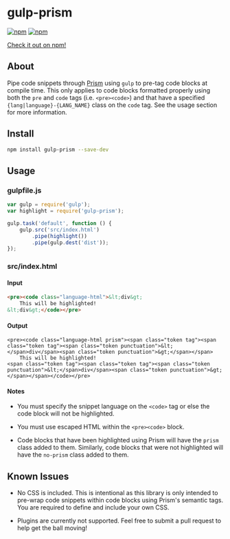 # gulp-prism

[![npm](https://img.shields.io/npm/v/gulp-prism.svg)]()
[![npm](https://img.shields.io/npm/l/gulp-prism.svg)]()

[Check it out on npm!](https://www.npmjs.com/package/gulp-prism "gulp-prism")

## About
Pipe code snippets through [Prism](http://prismjs.com/ "Prism") using `gulp` to pre-tag code blocks at compile time. This only applies to code blocks formatted properly using both the `pre` and `code` tags (i.e. `<pre><code>`) and that have a specified `{lang|language}-{LANG_NAME}` class on the `code` tag. See the usage section for more information. 

## Install

```bash
npm install gulp-prism --save-dev
```

## Usage

### gulpfile.js
```js
var gulp = require('gulp');
var highlight = require('gulp-prism');

gulp.task('default', function () {
	gulp.src('src/index.html')
		.pipe(highlight())
		.pipe(gulp.dest('dist'));
});
```

### src/index.html

#### Input 

```html
<pre><code class="language-html">&lt;div&gt;
	This will be highlighted!
&lt;div&gt;</code></pre>

```

#### Output
```
<pre><code class="language-html prism"><span class="token tag"><span class="token tag"><span class="token punctuation">&lt;</span>div</span><span class="token punctuation">&gt;</span></span>
    This will be highlighted!
<span class="token tag"><span class="token tag"><span class="token punctuation">&lt;</span>div</span><span class="token punctuation">&gt;</span></span></code></pre>
```

#### Notes

* You must specify the snippet language on the `<code>` tag or else the code block will not be highlighted.

* You must use escaped HTML within the `<pre><code>` block.

* Code blocks that have been highlighted using Prism will have the `prism` class added to them. Similarly, code blocks that were not highlighted will have the `no-prism` class added to them.

## Known Issues

* No CSS is included. This is intentional as this library is only intended to pre-wrap code snippets within code blocks using Prism's semantic tags. You are required to define and include your own CSS.

* Plugins are currently not supported. Feel free to submit a pull request to help get the ball moving!

